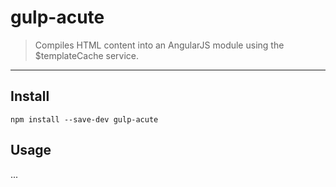 # gulp-acute

> Compiles HTML content into an AngularJS module using the $templateCache service.

***

## Install

```
npm install --save-dev gulp-acute
```


## Usage

...
